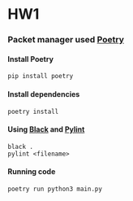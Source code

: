 # HW1
 
### Packet manager used [Poetry](https://python-poetry.org/)

#### Install Poetry

```
pip install poetry
```

#### Install dependencies
``` 
poetry install
```

#### Using [Black](https://github.com/psf/black) and [Pylint](https://pypi.org/project/pylint/)

```
black .
pylint <filename>
```

#### Running code

```
poetry run python3 main.py
```